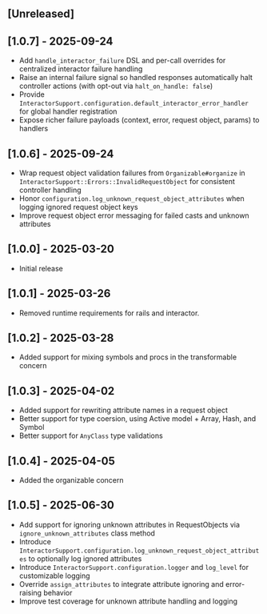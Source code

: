 ## [Unreleased]

## [1.0.7] - 2025-09-24

- Add `handle_interactor_failure` DSL and per-call overrides for centralized interactor failure handling
- Raise an internal failure signal so handled responses automatically halt controller actions (with opt-out via `halt_on_handle: false`)
- Provide `InteractorSupport.configuration.default_interactor_error_handler` for global handler registration
- Expose richer failure payloads (context, error, request object, params) to handlers

## [1.0.6] - 2025-09-24

- Wrap request object validation failures from `Organizable#organize` in `InteractorSupport::Errors::InvalidRequestObject` for consistent controller handling
- Honor `configuration.log_unknown_request_object_attributes` when logging ignored request object keys
- Improve request object error messaging for failed casts and unknown attributes

## [1.0.0] - 2025-03-20

- Initial release

## [1.0.1] - 2025-03-26

- Removed runtime requirements for rails and interactor.

## [1.0.2] - 2025-03-28

- Added support for mixing symbols and procs in the transformable concern

## [1.0.3] - 2025-04-02

- Added support for rewriting attribute names in a request object
- Better support for type coersion, using Active model + Array, Hash, and Symbol
- Better support for `AnyClass` type validations

## [1.0.4] - 2025-04-05

- Added the organizable concern

## [1.0.5] - 2025-06-30

- Add support for ignoring unknown attributes in RequestObjects via `ignore_unknown_attributes` class method
- Introduce `InteractorSupport.configuration.log_unknown_request_object_attributes` to optionally log ignored attributes
- Introduce `InteractorSupport.configuration.logger` and `log_level` for customizable logging
- Override `assign_attributes` to integrate attribute ignoring and error-raising behavior
- Improve test coverage for unknown attribute handling and logging
